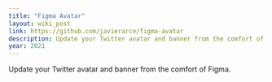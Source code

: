 ```yaml
---
title: "Figma Avatar"
layout: wiki_post
link: https://github.com/javierarce/figma-avatar
description: Update your Twitter avatar and banner from the comfort of Figma.
year: 2021
---
```

Update your Twitter avatar and banner from the comfort of Figma.
